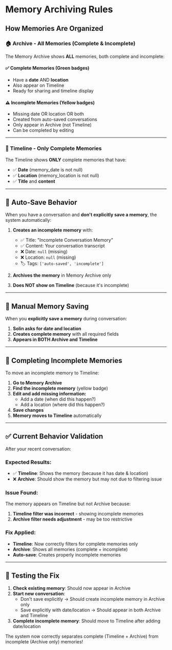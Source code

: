 # Memory Archiving Rules

## How Memories Are Organized

### 🏠 **Archive** - All Memories (Complete & Incomplete)
The Memory Archive shows **ALL** memories, both complete and incomplete:

#### ✅ **Complete Memories** (Green badges)
- Have a **date** AND **location** 
- Also appear on Timeline
- Ready for sharing and timeline display

#### ⚠️ **Incomplete Memories** (Yellow badges) 
- Missing date OR location OR both
- Created from auto-saved conversations
- Only appear in Archive (not Timeline)
- Can be completed by editing

---

### 📅 **Timeline** - Only Complete Memories
The Timeline shows **ONLY** complete memories that have:
- ✅ **Date** (memory_date is not null)
- ✅ **Location** (memory_location is not null)
- ✅ **Title** and **content**

---

## 🔄 **Auto-Save Behavior**

When you have a conversation and **don't explicitly save a memory**, the system automatically:

1. **Creates an incomplete memory** with:
   - ✅ Title: "Incomplete Conversation Memory" 
   - ✅ Content: Your conversation transcript
   - ❌ Date: `null` (missing)
   - ❌ Location: `null` (missing)
   - 🏷️ Tags: `['auto-saved', 'incomplete']`

2. **Archives the memory** in Memory Archive only
3. **Does NOT show on Timeline** (because it's incomplete)

---

## 📝 **Manual Memory Saving**

When you **explicitly save a memory** during conversation:
1. **Solin asks for date and location**
2. **Creates complete memory** with all required fields
3. **Appears in BOTH Archive and Timeline**

---

## 🔧 **Completing Incomplete Memories**

To move an incomplete memory to Timeline:
1. **Go to Memory Archive**
2. **Find the incomplete memory** (yellow badge)
3. **Edit and add missing information:**
   - Add a date (when did this happen?)
   - Add a location (where did this happen?)
4. **Save changes**
5. **Memory moves to Timeline** automatically

---

## ✅ **Current Behavior Validation**

After your recent conversation:

### Expected Results:
- ✅ **Timeline**: Shows the memory (because it has date & location)
- ❌ **Archive**: Should show the memory but may not due to filtering issue

### Issue Found:
The memory appears on Timeline but not Archive because:
1. **Timeline filter was incorrect** - showing incomplete memories
2. **Archive filter needs adjustment** - may be too restrictive

### Fix Applied:
- **Timeline**: Now correctly filters for complete memories only
- **Archive**: Shows all memories (complete + incomplete)
- **Auto-save**: Creates properly incomplete memories

---

## 🧪 **Testing the Fix**

1. **Check existing memory**: Should now appear in Archive
2. **Start new conversation**: 
   - Don't save explicitly → Should create incomplete memory in Archive only
   - Save explicitly with date/location → Should appear in both Archive and Timeline
3. **Complete incomplete memory**: Should move to Timeline after adding date/location

The system now correctly separates complete (Timeline + Archive) from incomplete (Archive only) memories!